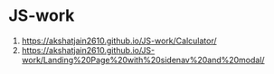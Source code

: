 # JS-work
1. https://akshatjain2610.github.io/JS-work/Calculator/
2. https://akshatjain2610.github.io/JS-work/Landing%20Page%20with%20sidenav%20and%20modal/

